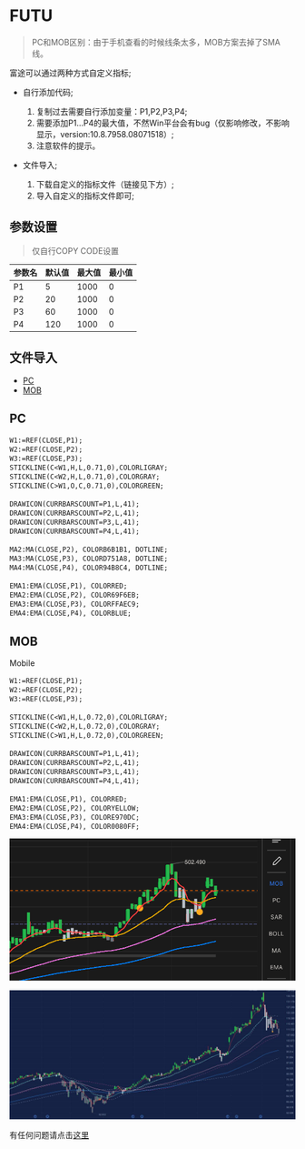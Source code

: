 # FUTU

>PC和MOB区别：由于手机查看的时候线条太多，MOB方案去掉了SMA线。

富途可以通过两种方式自定义指标; 

- 自行添加代码;
   1. 复制过去需要自行添加变量：P1,P2,P3,P4; 
   2. 需要添加P1...P4的最大值，不然Win平台会有bug（仅影响修改，不影响显示，version:10.8.7958.08071518）;
   3. 注意软件的提示。

- 文件导入;
   1. 下载自定义的指标文件（链接见下方）;
   2. 导入自定义的指标文件即可;

## 参数设置
> 仅自行COPY CODE设置

| 参数名| 默认值 | 最大值 | 最小值 |
| --- | --- | --- | --- |
| P1 | 5 | 1000 | 0 |
| P2 | 20 | 1000 | 0 |
| P3 | 60 | 1000 | 0 |
| P4 | 120 | 1000 | 0 |

## 文件导入
- [PC](/futu/PC.ftindex)
- [MOB](/futu/MOB.ftindex)

## PC
```text
W1:=REF(CLOSE,P1);
W2:=REF(CLOSE,P2);
W3:=REF(CLOSE,P3);
STICKLINE(C<W1,H,L,0.71,0),COLORLIGRAY;
STICKLINE(C<W2,H,L,0.71,0),COLORGRAY;
STICKLINE(C>W1,O,C,0.71,0),COLORGREEN;

DRAWICON(CURRBARSCOUNT=P1,L,41);
DRAWICON(CURRBARSCOUNT=P2,L,41);
DRAWICON(CURRBARSCOUNT=P3,L,41);
DRAWICON(CURRBARSCOUNT=P4,L,41);

MA2:MA(CLOSE,P2), COLORB6B1B1, DOTLINE;
MA3:MA(CLOSE,P3), COLORD751A8, DOTLINE;
MA4:MA(CLOSE,P4), COLOR94B8C4, DOTLINE;

EMA1:EMA(CLOSE,P1), COLORRED;
EMA2:EMA(CLOSE,P2), COLOR69F6EB;
EMA3:EMA(CLOSE,P3), COLORFFAEC9;
EMA4:EMA(CLOSE,P4), COLORBLUE;
```

## MOB
Mobile
```text
W1:=REF(CLOSE,P1);
W2:=REF(CLOSE,P2);
W3:=REF(CLOSE,P3);

STICKLINE(C<W1,H,L,0.72,0),COLORLIGRAY;
STICKLINE(C<W2,H,L,0.72,0),COLORGRAY;
STICKLINE(C>W1,H,L,0.72,0),COLORGREEN;

DRAWICON(CURRBARSCOUNT=P1,L,41);
DRAWICON(CURRBARSCOUNT=P2,L,41);
DRAWICON(CURRBARSCOUNT=P3,L,41);
DRAWICON(CURRBARSCOUNT=P4,L,41);

EMA1:EMA(CLOSE,P1), COLORRED;
EMA2:EMA(CLOSE,P2), COLORYELLOW;
EMA3:EMA(CLOSE,P3), COLORE970DC;
EMA4:EMA(CLOSE,P4), COLOR0080FF;
```

![Mobile](/futu/Mobile.jpg)

![PC](/futu/PC.jpg)

 有任何问题请点击[这里](https://github.com/kentio/lonecapital-chart/issues/new)
 